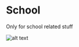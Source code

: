 # School
Only for school related stuff

![alt text](https://preview.redd.it/8xrqqk2cj2uy.png?auto=webp&s=4bf45fca0a13df67074b90d7d77504df8f8e16a9)

